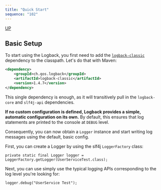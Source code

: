 ```yaml
---
title: "Quick Start"
sequence: "102"
---
```


[UP](/java-logging.html)


## Basic Setup

To start using the Logback, you first need to
add the [`logback-classic`][mvn-repo-logback-classic-url] dependency to the classpath.
Let's do that with Maven:

```xml
<dependency>
    <groupId>ch.qos.logback</groupId>
    <artifactId>logback-classic</artifactId>
    <version>1.4.7</version>
</dependency>
```

This single dependency is enough, as it will transitively pull in the `logback-core` and `slf4j-api` dependencies.

**If no custom configuration is defined, Logback provides a simple, automatic configuration on its own.**
By default, this ensures that log statements are printed to the console at `DEBUG` level.

Consequently, you can now obtain a `Logger` instance and start writing log messages using the default, basic config.

First, you can create a Logger by using the slf4j `LoggerFactory` class:

```text
private static final Logger logger = LoggerFactory.getLogger(UserServiceTest.class);
```

Next, you can use simply use the typical logging APIs corresponding to the log level you're looking for:

```text
logger.debug("UserService Test");
```

[mvn-repo-logback-classic-url]: https://mvnrepository.com/artifact/ch.qos.logback/logback-classic
